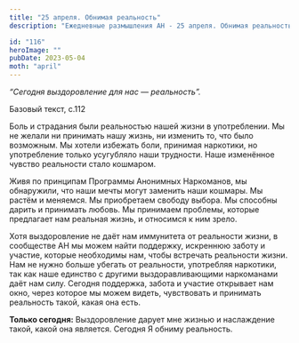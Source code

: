 ```yaml
---
title: "25 апреля. Обнимая реальность"
description: "Ежедневные размышления АН - 25 апреля. Обнимая реальность"

id: "116"
heroImage: ""
pubDate: 2023-05-04
moth: "april"
---
```


_“Сегодня выздоровление для нас — реальность”._

Базовый текст, с.112

Боль и страдания были реальностью нашей жизни в употреблении. Мы не желали ни
принимать нашу жизнь, ни изменить то, что было возможным. Мы хотели избежать
боли, принимая наркотики, но употребление только усугубляло наши трудности.
Наше изменённое чувство реальности стало кошмаром.

Живя по принципам Программы Анонимных Наркоманов, мы обнаружили, что наши
мечты могут заменить наши кошмары. Мы растём и меняемся. Мы приобретаем
свободу выбора. Мы способны дарить и принимать любовь. Мы принимаем проблемы,
которые предлагает нам реальная жизнь, и относимся к ним зрело.

Хотя выздоровление не даёт нам иммунитета от реальности жизни, в сообществе АН
мы можем найти поддержку, искреннюю заботу и участие, которые необходимы нам,
чтобы встречать реальности жизни. Нам не нужно больше убегать от реальности,
употребляя наркотики, так как наше единство с другими выздоравливающими
наркоманами даёт нам силу. Сегодня поддержка, забота и участие открывает нам
окно, через которое мы можем видеть, чувствовать и принимать реальность такой,
какая она есть.

**Только сегодня:** Выздоровление дарует мне жизнью и наслаждение такой, какой
она является. Сегодня Я обниму реальность.
